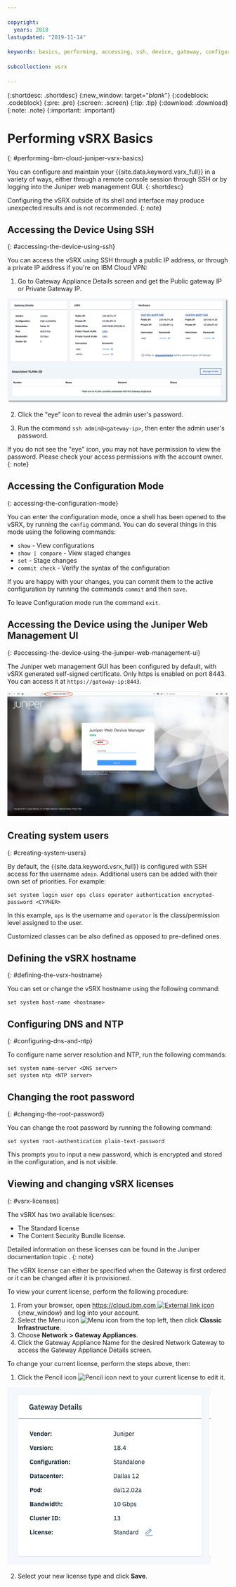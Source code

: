 ```yaml
---

copyright:
  years: 2018
lastupdated: "2019-11-14"

keywords: basics, performing, accessing, ssh, device, gateway, configuration, mode, juniper, ui, dns, htp, password

subcollection: vsrx

---
```


{:shortdesc: .shortdesc}
{:new_window: target="_blank_"}
{:codeblock: .codeblock}
{:pre: .pre}
{:screen: .screen}
{:tip: .tip}
{:download: .download}
{:note: .note}
{:important: .important}

# Performing vSRX Basics
{: #performing-ibm-cloud-juniper-vsrx-basics}

You can configure and maintain your {{site.data.keyword.vsrx_full}} in a variety of ways, either through a remote console session through SSH or by logging into the Juniper web management GUI.
{: shortdesc}

Configuring the vSRX outside of its shell and interface may produce unexpected results and is not recommended.
{: note}

## Accessing the Device Using SSH
{: #accessing-the-device-using-ssh}

You can access the vSRX using SSH through a public IP address, or through a private IP address if you're on IBM Cloud VPN:

1. Go to Gateway Appliance Details screen and get the Public gateway IP or Private Gateway IP.

  ![Gateway details](images/gw-sa-details.png "Gateway details")

2. Click the "eye" icon to reveal the admin user's password.

3. Run the command `ssh admin@<gateway-ip>`, then enter the admin user's password.

If you do not see the "eye" icon, you may not have permission to view the password. Please check your access permissions with the account owner.
{: note}

## Accessing the Configuration Mode
{: accessing-the-configuration-mode}

You can enter the configuration mode, once a shell has been opened to the vSRX, by running the `config` command. You can do several things in this mode using the following commands:

* `show` - View configurations  
* `show | compare` - View staged changes
* `set` - Stage changes
* `commit check` - Verify the syntax of the configuration

If you are happy with your changes, you can commit them to the active configuration by running the commands `commit` and then `save`.  

To leave Configuration mode run the command `exit`.

## Accessing the Device using the Juniper Web Management UI
{: #accessing-the-device-using-the-juniper-web-management-ui}

The Juniper web management GUI has been configured by default, with vSRX generated self-signed certificate. Only https is enabled on port 8443. You can access it at `https://gateway-ip:8443`.

![Gateway Appliance HA Details](images/vSRX-webui.png)

## Creating system users
{: #creating-system-users}

By default, the {{site.data.keyword.vsrx_full}} is configured with SSH access for the username `admin`. Additional users can be added with their own set of priorities. For example:

```
set system login user ops class operator authentication encrypted-password <CYPHER>
```

In this example, `ops` is the username and `operator` is the class/permission level assigned to the user.

Customized classes can be also defined as opposed to pre-defined ones.

## Defining the vSRX hostname
{: #defining-the-vsrx-hostname}

You can set or change the vSRX hostname using the following command:

```
set system host-name <hostname>
```

## Configuring DNS and NTP
{: #configuring-dns-and-ntp}

To configure name server resolution and NTP, run the following commands:

```
set system name-server <DNS server>
set system ntp <NTP server>
```

## Changing the root password
{: #changing-the-root-password}

You can change the root password by running the following command:

```
set system root-authentication plain-text-password
```

This prompts you to input a new password, which is encrypted and stored in the configuration, and is not visible.

## Viewing and changing vSRX licenses
{: #vsrx-licenses}

The vSRX has two available licenses:

* The Standard license
* The Content Security Bundle license.

Detailed information on these licenses can be found in the Juniper documentation topic <JUNIPER TOPIC NAME>.
{: note}

The vSRX license can either be specified when the Gateway is first ordered or it can be changed after it is provisioned.

To view your current license, perform the following procedure:

1. From your browser, open [https://cloud.ibm.com ![External link icon](../../icons/launch-glyph.svg "External link icon")](https://cloud.ibm.com){:new_window} and log into your account.
2. Select the Menu icon  ![Menu icon](../../icons/icon_hamburger.svg)  from the top left, then click **Classic Infrastructure**.
3. Choose **Network > Gateway Appliances**.
4. Click the Gateway Appliance Name for the desired Network Gateway to access the Gateway Appliance Details screen.

To change your current license, perform the steps above, then:

1. Click the Pencil icon  ![Pencil icon](../../icons/edit-tagging.svg)  next to your current license to edit it.

  ![Changing your license](images/license-edit.png "Changing your license")

2. Select your new license type and click **Save**.
